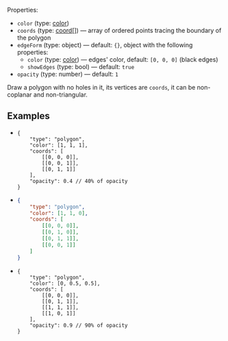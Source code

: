Properties:
- `color` (type: [color](/mathics-threejs-backend/types/color))
- `coords` (type: [coord[]](/mathics-threejs-backend/types/coord)) — array of ordered points tracing the boundary of the polygon
- `edgeForm` (type: object) — default: `{}`, object with the following properties:
  - `color` (type: [color](/mathics-threejs-backend/types/color)) — edges' color, default: `[0, 0, 0]` (black edges)
  - `showEdges` (type: bool) — default: `true`
- `opacity` (type: number) — default: `1`

Draw a polygon with no holes in it, its vertices are `coords`, it can be non-coplanar and non-triangular.

## Examples
- ```jsonc
  {
      "type": "polygon",
      "color": [1, 1, 1],
      "coords": [
          [[0, 0, 0]],
          [[0, 0, 1]],
          [[0, 1, 1]]
      ],
      "opacity": 0.4 // 40% of opacity
  }
  ```
  <div class='center' id='graphics-container-1'></div>
  <script>
  	drawGraphics3d(
  		document.getElementById('graphics-container-1'),
  		{
  			elements: [
  				{
  					type: 'polygon',
  					color: [1, 1, 1],
  					coords: [
  						[[0, 0, 0]],
  						[[1, 1, 1]],
  						[[0, 1, 1]]
  					],
  					opacity: 0.4 // 40% of opacity
  				}
  			],
  			lighting: [
  				{
  					type: 'ambient',
  					color: [1, 1, 0]
  				}
  			],
  			viewpoint: [2, -4, 4]
  		}
  	);
  </script>
- ```json
  {
      "type": "polygon",
      "color": [1, 1, 0],
      "coords": [
          [[0, 0, 0]],
          [[0, 1, 0]],
          [[0, 1, 1]],
          [[0, 0, 1]]
      ]
  }
  ```
  <div class='center' id='graphics-container-2'></div>
  <script>
  	drawGraphics3d(
  		document.getElementById('graphics-container-2'),
  		{
  			elements: [
  				{
  					type: 'polygon',
  					color: [1, 1, 0],
  					coords: [
  						[[0, 0, 0]],
  						[[1, 0, 0]],
  						[[1, 1, 1]],
  						[[0.5, 1.5, 1.5]],
  						[[0, 1, 1]]
  					]
  				}
  			],
  			viewpoint: [2, -4, 4]
  		}
  	);
  </script>
- ```jsonc
  {
      "type": "polygon",
      "color": [0, 0.5, 0.5],
      "coords": [
          [[0, 0, 0]],
          [[0, 1, 1]],
          [[1, 1, 1]],
          [[1, 0, 1]]
      ],
      "opacity": 0.9 // 90% of opacity
  }
  ```
  <div class='center' id='graphics-container-3'></div>
  <script>
  	drawGraphics3d(
  		document.getElementById('graphics-container-3'),
  		{
  			elements: [
  				{
  					type: 'polygon',
  					color: [0, 0.5, 0.5],
  					coords: [
  						[[0, 0, 0]],
  						[[0, 1, 1]],
  						[[1, 1, 1]],
  						[[1, 0, 1]]
  					],
  					opacity: 0.9 // 90% of opacity
  				}
  			],
  			lighting: [
  				{
  					type: 'ambient',
  					color: [0.5, 0.5, 0.5]
  				},
  				{
  					type: 'directional',
  					color: [1, 1, 1],
  					coords: [null, [1, 1, 1]]
  				}
  			],
  			viewpoint: [2, -4, 4]
  		}
  	);
  </script>
